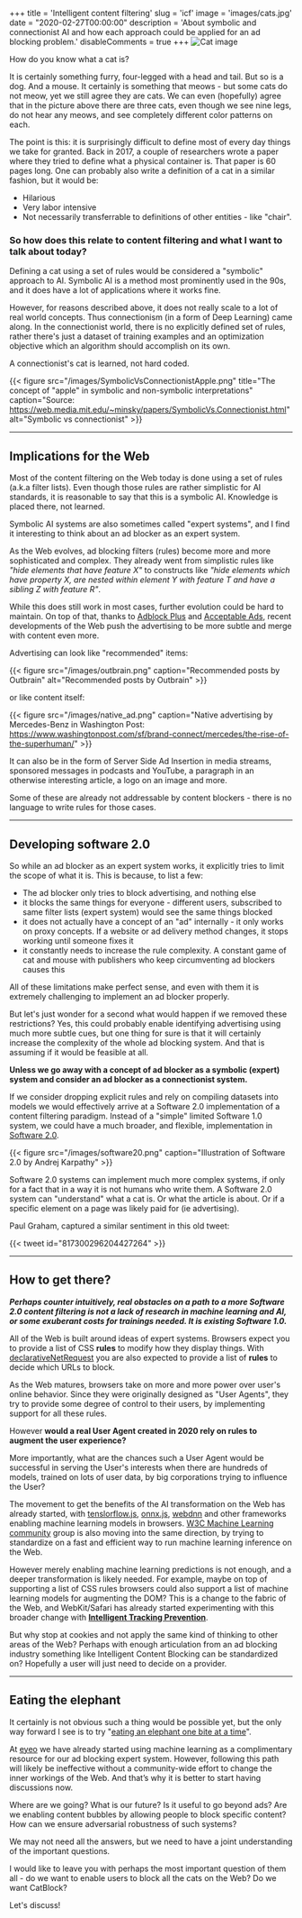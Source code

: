 +++
title = 'Intelligent content filtering'
slug = 'icf'
image = 'images/cats.jpg'
date = "2020-02-27T00:00:00"
description = 'About symbolic and connectionist AI and how each approach could be applied for an ad blocking problem.'
disableComments = true
+++
![Cat image](/images/cats.jpg)

How do you know what a cat is?

It is certainly something furry, four-legged with a head and tail. But so is a dog. And a mouse. It certainly is something that meows - but some cats do not meow, yet we still agree they are cats. We can even (hopefully) agree that in the picture above there are three cats, even though we see nine legs, do not hear any meows, and see completely different color patterns on each.

The point is this: it is surprisingly difficult to define most of every day things we take for granted. Back in 2017, a couple of researchers wrote a paper where they tried to define what a physical container is. That paper is 60 pages long. One can probably also write a definition of a cat in a similar fashion, but it would be:

  * Hilarious
  * Very labor intensive
  * Not necessarily transferrable to definitions of other entities - like "chair".

### So how does this relate to content filtering and what I want to talk about today?

Defining a cat using a set of rules would be considered a "symbolic" approach to AI. Symbolic AI is a method most prominently used in the 90s, and it does have a lot of applications where it works fine.

However, for reasons described above, it does not really scale to a lot of real world concepts. Thus connectionism (in a form of Deep Learning) came along. In the connectionist world, there is no explicitly defined set of rules, rather there's just a dataset of training examples and an optimization objective which an algorithm should accomplish on its own.

A connectionist's cat is learned, not hard coded.

{{< figure src="/images/SymbolicVsConnectionistApple.png" title="The concept of \"apple\" in symbolic and non-symbolic interpretations" caption="Source: https://web.media.mit.edu/~minsky/papers/SymbolicVs.Connectionist.html" alt="Symbolic vs connectionist" >}}

---

## Implications for the Web
Most of the content filtering on the Web today is done using a set of rules (a.k.a filter lists). Even though those rules are rather simplistic for AI standards, it is reasonable to say that this is a symbolic AI. Knowledge is placed there, not learned.

Symbolic AI systems are also sometimes called "expert systems", and I find it interesting to think about an ad blocker as an expert system.

As the Web evolves, ad blocking filters (rules) become more and more sophisticated and complex. They already went from simplistic rules like _"hide elements that have feature X"_ to constructs like _"hide elements which have property X, are nested within element Y with feature T and have a sibling Z with feature R"_.

While this does still work in most cases, further evolution could be hard to maintain. On top of that, thanks to [Adblock Plus](http://adblockplus.org/) and [Acceptable Ads](https://acceptableads.com/), recent developments of the Web push the advertising to be more subtle and merge with content even more.

Advertising can look like "recommended" items:

{{< figure src="/images/outbrain.png" caption="Recommended posts by Outbrain" alt="Recommended posts by Outbrain" >}}

or like content itself:

{{< figure src="/images/native_ad.png" caption="Native advertising by Mercedes-Benz in Washington Post: https://www.washingtonpost.com/sf/brand-connect/mercedes/the-rise-of-the-superhuman/" >}}

It can also be in the form of Server Side Ad Insertion in media streams, sponsored messages in podcasts and YouTube, a paragraph in an otherwise interesting article, a logo on an image and more.

Some of these are already not addressable by content blockers - there is no language to write rules for those cases. 

---

## Developing software 2.0

So while an ad blocker as an expert system works, it explicitly tries to limit the scope of what it is. This is because, to list a few:

* The ad blocker only tries to block advertising, and nothing else
* it blocks the same things for everyone - different users, subscribed to same filter lists (expert system) would see the same things blocked
* it does not actually have a concept of an "ad" internally  - it only works on proxy concepts. If a website or ad delivery method changes, it stops working until someone fixes it
* it constantly needs to increase the rule complexity. A constant game of cat and mouse with publishers who keep circumventing ad blockers causes this

All of these limitations make perfect sense, and even with them it is extremely challenging to implement an ad blocker properly.

But let's just wonder for a second what would happen if we removed these restrictions? Yes, this could probably enable identifying advertising using much more subtle cues, but one thing for sure is that it will certainly increase the complexity of the whole ad blocking system. And that is assuming if it would be feasible at all.

**Unless we go away with a concept of ad blocker as a symbolic (expert) system and consider an ad blocker as a connectionist system.**

If we consider dropping explicit rules and rely on compiling datasets into models we would effectively arrive at a Software 2.0 implementation of a content filtering paradigm. Instead of a "simple" limited Software 1.0 system, we could have a much broader, and flexible, implementation in [Software 2.0](https://medium.com/@karpathy/software-2-0-a64152b37c35). 

{{< figure src="/images/software20.png" caption="Illustration of Software 2.0 by Andrej Karpathy" >}}

Software 2.0 systems can implement much more complex systems, if only for a fact that in a way it is not humans who write them. A Software 2.0 system can "understand" what a cat is. Or what the article is about. Or if a specific element on a page was likely paid for (ie advertising).

Paul Graham, captured a similar sentiment in this old tweet: 

{{< tweet id="817300296204427264" >}}

---

## How to get there?

***Perhaps counter intuitively, real obstacles on a path to a more Software 2.0 content filtering is not a lack of research in machine learning and AI, or some exuberant costs for trainings needed. It is existing Software 1.0.***

All of the Web is built around ideas of expert systems. Browsers expect you to provide a list of CSS **rules** to modify how they display things. With [declarativeNetRequest](https://developer.chrome.com/extensions/declarativeNetRequest) you are also expected to provide a list of **rules** to decide which URLs to block.

As the Web matures, browsers take on more and more power over user's online behavior. Since they were originally designed as "User Agents", they try to provide some degree of control to their users, by implementing support for all these rules.

However **would a real User Agent created in 2020 rely on rules to augment the user experience?**

More importantly, what are the chances such a User Agent would be successful in serving the User's interests when there are hundreds of models, trained on lots of user data, by big corporations trying to influence the User?

The movement to get the benefits of the AI transformation on the Web has already started, with [tenslorflow.js](https://www.tensorflow.org/js), [onnx.js](https://github.com/Microsoft/onnxjs), [webdnn](https://mil-tokyo.github.io/webdnn/docs/) and other frameworks enabling machine learning models in browsers. [W3C Machine Learning community](https://mil-tokyo.github.io/webdnn/docs/) group is also moving into the same direction, by trying to standardize on a fast and efficient way to run machine learning inference on the Web.

However merely enabling machine learning predictions is not enough, and a deeper transformation is likely needed. For example, maybe on top of supporting a list of CSS rules browsers could also support a list of machine learning models for augmenting the DOM? This is a change to the fabric of the Web, and WebKit/Safari has already started experimenting with this broader change with [**Intelligent Tracking Prevention**](https://webkit.org/blog/7675/intelligent-tracking-prevention/).

But why stop at cookies and not apply the same kind of thinking to other areas of the Web? Perhaps with enough articulation from an ad blocking industry something like Intelligent Content Blocking can be standardized on? Hopefully a user will just need to decide on a provider.

---

## Eating the elephant

It certainly is not obvious such a thing would be possible yet, but the only way forward I see is to try "[eating an elephant one bite at a time](https://www.google.com/search?q=how+do+you+eat+an+elephant)".

At [eyeo](https://eyeo.com/) we have already started using machine learning as a complimentary resource for our ad blocking expert system. However, following this path will likely be ineffective without a community-wide effort to change the inner workings of the Web. And that’s why it is better to start having discussions now.

Where are we going? What is our future? Is it useful to go beyond ads? Are we enabling content bubbles by allowing people to block specific content? How can we ensure adversarial robustness of such systems?

We may not need all the answers, but we need to have a joint understanding of the important questions.

I would like to leave you with perhaps the most important question of them all - do we want to enable users to block all the cats on the Web? Do we want CatBlock?

Let's discuss!